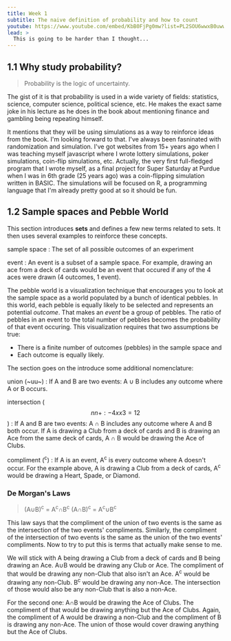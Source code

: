 ```yaml
---
title: Week 1
subtitle: The naive definition of probability and how to count
youtube: https://www.youtube.com/embed/KbB0FjPg0mw?list=PL2SOU6wwxB0uwwH80KTQ6ht66KWxbzTIo
lead: >
  This is going to be harder than I thought...
---
```


## 1.1 Why study probability?

> Probability is the logic of uncertainty.

The gist of it is that probability is used in a wide variety of fields: statistics, science, computer science, political science, etc. He makes the exact same joke in his lecture as he does in the book about mentioning finance and gambling being repeating himself.

It mentions that they will be using simulations as a way to reinforce ideas from the book. I'm looking forward to that. I've always been fasninated with randomization and simulation. I've got websites from 15+ years ago when I was teaching myself javascript where I wrote lottery simulations, poker simulations, coin-flip simulations, etc. Actually, the very first full-fledged program that I wrote myself, as a final project for Super Saturday at Purdue when I was in 6th grade (25 years ago) was a coin-flipping simulation written in BASIC. The simulations will be focused on R, a programming language that I'm already pretty good at so it should be fun.

## 1.2 Sample spaces and Pebble World

This section introduces __sets__ and defines a few new terms related to sets. It then uses several examples to reinforce these concepts.

sample space
: The set of all possible outcomes of an experiment

event
: An event is a subset of a sample space. For example, drawing an ace from a deck of cards would be an event that occured if any of the 4 aces were drawn (4 outcomes, 1 event).

The pebble world is a visualization technique that encourages you to look at the sample space as a world populated by a bunch of identical pebbles. In this world, each pebble is equally likely to be selected and represents an potential _outcome_. That makes an _event_ be a group of pebbles. The ratio of pebbles in an event to the total number of pebbles becomes the probability of that event occuring. This visualization requires that two assumptions be true:

* There is a finite number of outcomes (pebbles) in the sample space and
* Each outcome is equally likely.

The section goes on the introduce some additional nomenclature:

union (~uu~)
: If A and B are two events:  A &cup; B includes any outcome where A or B occurs. 

intersection ($$nn + :- 4xx3=12 $$)
: If A and B are two events: A &cap; B includes any outcome where A and B both occur. If A is drawing a Club from a deck of cards and B is drawing an Ace from the same deck of cards, A &cap; B would be drawing the Ace of Clubs.

compliment (<sup>c</sup>)
: If A is an event, A<sup>c</sup> is every outcome where A doesn't occur. For the example above, A is drawing a Club from a deck of cards, A<sup>c</sup> would be drawing a Heart, Spade, or Diamond.

### De Morgan's Laws

> (A&cup;B)<sup>c</sup> = A<sup>c</sup>&cap;B<sup>c</sup>
> (A&cap;B)<sup>c</sup> = A<sup>c</sup>&cup;B<sup>c</sup>

This law says that the compliment of the union of two events is the same as the intersection of the two events' compliments. Similarly, the compliment of the intersection of two events is the same as the union of the two events' compliments. Now to try to put this is terms that actually make sense to me.

We will stick with A being drawing a Club from a deck of cards and B being drawing an Ace. A&cup;B would be drawing any Club or Ace. The compliment of that would be drawing any non-Club that also isn't an Ace. A<sup>c</sup> would be drawing any non-Club. B<sup>c</sup> would be drawing any non-Ace. The intersection of those would also be any non-Club that is also a non-Ace.

For the second one: A&cap;B would be drawing the Ace of Clubs. The compliment of that would be drawing anything but the Ace of Clubs. Again, the compliment of A would be drawing a non-Club and the compliment of B is drawing any non-Ace. The union of those would cover drawing anything but the Ace of Clubs.

